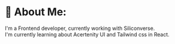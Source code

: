 # 💫 About Me:
I'm a Frontend developer, currently working with Siliconverse.<br>I'm currently learning about Acertenity UI and Tailwind css in React.



 
 
